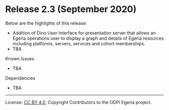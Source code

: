 <!-- SPDX-License-Identifier: CC-BY-4.0 -->
<!-- Copyright Contributors to the ODPi Egeria project. -->

# Release 2.3 (September 2020)

Below are the highlights of this release:

 * Addition of Dino User Interface for presentation server that allows an Egeria operations user to display a graph and details of Egeria resources including
   platforms, servers, services and cohort memberships.
 * TBA

Known Issues
 * TBA

Dependencies
 * TBA
 
----
License: [CC BY 4.0](https://creativecommons.org/licenses/by/4.0/),
Copyright Contributors to the ODPi Egeria project.

